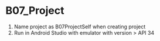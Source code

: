 # B07_Project

1) Name project as B07ProjectSelf when creating project
2) Run in Android Studio with emulator with version > API 34
